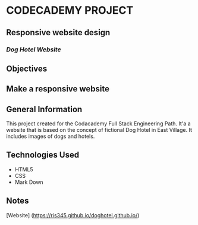
# CODECADEMY PROJECT

## Responsive website design

### *Dog Hotel Website*

## Objectives

##  Make a responsive website

## General Information
This project created for the Codacademy Full Stack Engineering Path. It'a a website that is based on the
concept of fictional Dog Hotel in East Village. It includes images of dogs and hotels.

## Technologies Used
- HTML5
- CSS
- Mark Down

## Notes
[Website]
(https://ris345.github.io/doghotel.github.io/)
